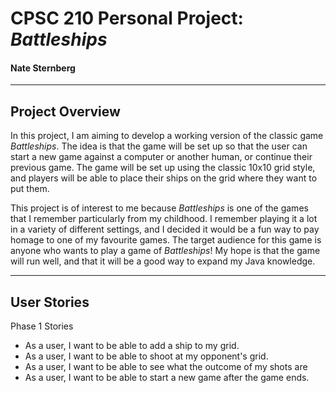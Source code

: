 # CPSC 210 Personal Project: *Battleships*

#### Nate Sternberg

***

## Project Overview
In this project, I am aiming to develop a working version of the classic game *Battleships*. The idea is that the game
will be set up so that the user can start a new game against a computer or another human, or continue their previous
game. The game will be set up using the classic 10x10 grid style, and players will be able to place their ships on the 
grid where they want to put them.

This project is of interest to me because *Battleships* is one of the games that I remember particularly from my
childhood. I remember playing it a lot in a variety of different settings, and I decided it would be a fun way
to pay homage to one of my favourite games. The target audience for this game is anyone who wants to play a game
of *Battleships*! My hope is that the game will run well, and that it will be a good way to expand my Java knowledge.


***
## User Stories

Phase 1 Stories
- As a user, I want to be able to add a ship to my grid.
- As a user, I want to be able to shoot at my opponent's grid.
- As a user, I want to be able to see what the outcome of my shots are
- As a user, I want to be able to start a new game after the game ends.